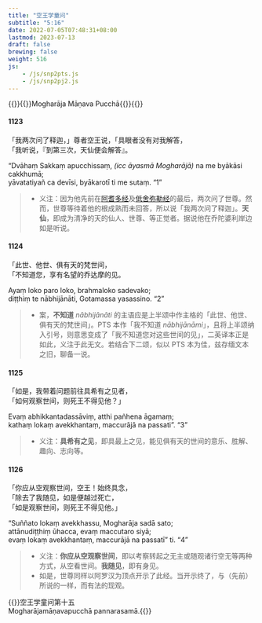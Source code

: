 ```yaml
---
title: "空王学童问"
subtitle: "5:16"
date: 2022-07-05T07:48:31+08:00
lastmod: 2023-07-13
draft: false
brewing: false
weight: 516
js:
    - /js/snp2pts.js
    - /js/snp2pj2.js
---
```



{{<subtitle>}}{{<suttalink src="snp5.16">}}Mogharāja Māṇava Pucchā{{</suttalink>}}{{</subtitle>}}

#### 1123

「我两次问了释迦，」尊者空王说，「具眼者没有对我解答，  
「我听说，『到第三次，天仙便会解答』。

“Dvāhaṃ Sakkaṃ apucchissaṃ, <i>(icc āyasmā Mogharājā)</i> na me byākāsi cakkhumā;  
yāvatatiyañ ca devīsi, byākarotī ti me sutaṃ. <q>1</q>

> - 义注：因为他先前在[阿耆多经](../502/)及[低舍弥勒经](../503/)的最后，两次问了世尊。然而，世尊等待着他的根成熟而未回答，所以说「我两次问了释迦」。**天仙**，即成为清净的天的仙人、世尊、等正觉者。据说他在乔陀婆利岸边如是听说。

#### 1124

「此世、他世、俱有天的梵世间，  
「不知道您，享有名望的乔达摩的见。

Ayaṃ loko paro loko, brahmaloko sadevako;  
diṭṭhiṃ te nābhijānāti, Gotamassa yasassino. <q>2</q>

> - 案，**不知道** *nābhijānāti* 的主语应是上半颂中作主格的「此世、他世、俱有天的梵世间」。PTS 本作「我不知道 *nābhijānāmi*」，且将上半颂纳入引号，则意思变成了「我不知道您对这些世间的见」，二英译本正是如此，义注于此无文。若结合下二颂，似以 PTS 本为佳，兹存缅文本之旧，聊备一说。

#### 1125

「如是，我带着问题前往具希有之见者，  
「如何观察世间，则死王不得见他？」

Evaṃ abhikkantadassāviṃ, atthi pañhena āgamaṃ;  
kathaṃ lokaṃ avekkhantaṃ, maccurājā na passati”. <q>3</q>

> - 义注：**具希有之见**，即具最上之见，能见俱有天的世间的意乐、胜解、趣向、志向等。

#### 1126

「你应从空观察世间，空王！始终具念，  
「除去了我随见，如是便越过死亡，  
「如是观察世间，则死王不得见他。」

“Suññato lokaṃ avekkhassu, Mogharāja sadā sato;  
attānudiṭṭhiṃ ūhacca, evaṃ maccutaro siyā;  
evaṃ lokaṃ avekkhantaṃ, maccurājā na passatī” ti. <q>4</q>

> - 义注：**你应从空观察世间**，即以考察转起之无主或随观诸行空无等两种方式，从空看世间。**我随见**，即有身见。
> - 如是，世尊同样以阿罗汉为顶点开示了此经。当开示终了，与（先前）所说的一样，而有法的现观。


{{<eof>}}空王学童问第十五<br><span class="pi">Mogharājamāṇavapucchā pannarasamā.</span>{{</eof>}}